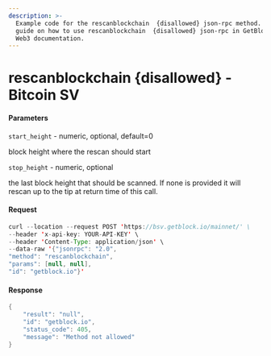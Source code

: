 ```yaml
---
description: >-
  Example code for the rescanblockchain  {disallowed} json-rpc method. Сomplete
  guide on how to use rescanblockchain  {disallowed} json-rpc in GetBlock.io
  Web3 documentation.
---
```


# rescanblockchain {disallowed} - Bitcoin SV

#### Parameters

`start_height` - numeric, optional, default=0

block height where the rescan should start

`stop_height` - numeric, optional

the last block height that should be scanned. If none is provided it will rescan up to the tip at return time of this call.

#### Request

```java
curl --location --request POST 'https://bsv.getblock.io/mainnet/' \ 
--header 'x-api-key: YOUR-API-KEY' \ 
--header 'Content-Type: application/json' \ 
--data-raw '{"jsonrpc": "2.0",
"method": "rescanblockchain",
"params": [null, null],
"id": "getblock.io"}'
```

#### Response

```java
{
    "result": "null",
    "id": "getblock.io",
    "status_code": 405,
    "message": "Method not allowed"
}
```
